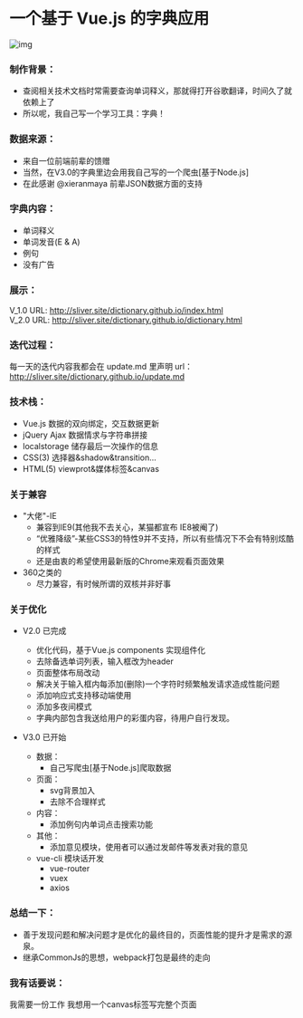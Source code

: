 # 一个基于 Vue.js 的字典应用

![img](./theme/look.gif)
### 制作背景： 
- 查阅相关技术文档时常需要查询单词释义，那就得打开谷歌翻译，时间久了就依赖上了
- 所以呢，我自己写一个学习工具：字典！

### 数据来源：
- 来自一位前端前辈的馈赠 
- 当然，在V3.0的字典里边会用我自己写的一个爬虫[基于Node.js]
- 在此感谢 @xieranmaya 前辈JSON数据方面的支持

### 字典内容：
- 单词释义
- 单词发音(E & A)
- 例句
- 没有广告

### 展示：
V_1.0 URL: http://sliver.site/dictionary.github.io/index.html  
V_2.0 URL: http://sliver.site/dictionary.github.io/dictionary.html

### 迭代过程：
每一天的迭代内容我都会在 update.md 里声明 
url：http://sliver.site/dictionary.github.io/update.md

### 技术栈：
- Vue.js       数据的双向绑定，交互数据更新
- jQuery Ajax  数据情求与字符串拼接
- localstorage 储存最后一次操作的信息  
- CSS(3)       选择器&shadow&transition...   
- HTML(5)      viewprot&媒体标签&canvas

### 关于兼容
* "大佬"-IE
    - 兼容到IE9(其他我不去关心，某猫都宣布 IE8被阉了)
    - “优雅降级”-某些CSS3的特性9并不支持，所以有些情况下不会有特别炫酷的样式
    - 还是由衷的希望使用最新版的Chrome来观看页面效果
* 360之类的
    - 尽力兼容，有时候所谓的双核并非好事

### 关于优化
* V2.0 已完成
    - 优化代码，基于Vue.js components 实现组件化
    - 去除备选单词列表，输入框改为header
    - 页面整体布局改动
    - 解决关于输入框内每添加(删除)一个字符时频繁触发请求造成性能问题  
    - 添加响应式支持移动端使用
    - 添加多夜间模式
    - 字典内部包含我送给用户的彩蛋内容，待用户自行发现。

* V3.0 已开始
    + 数据：
        - 自己写爬虫[基于Node.js]爬取数据
    + 页面： 
        - svg背景加入
        - 去除不合理样式
    + 内容： 
        - 添加例句内单词点击搜索功能
    + 其他：
        - 添加意见模块，使用者可以通过发邮件等发表对我的意见
    + vue-cli 模块话开发
        * vue-router
        * vuex
        * axios

### 总结一下：
- 善于发现问题和解决问题才是优化的最终目的，页面性能的提升才是需求的源泉。
- 继承CommonJs的思想，webpack打包是最终的走向

### 我有话要说： 
我需要一份工作
我想用一个canvas标签写完整个页面